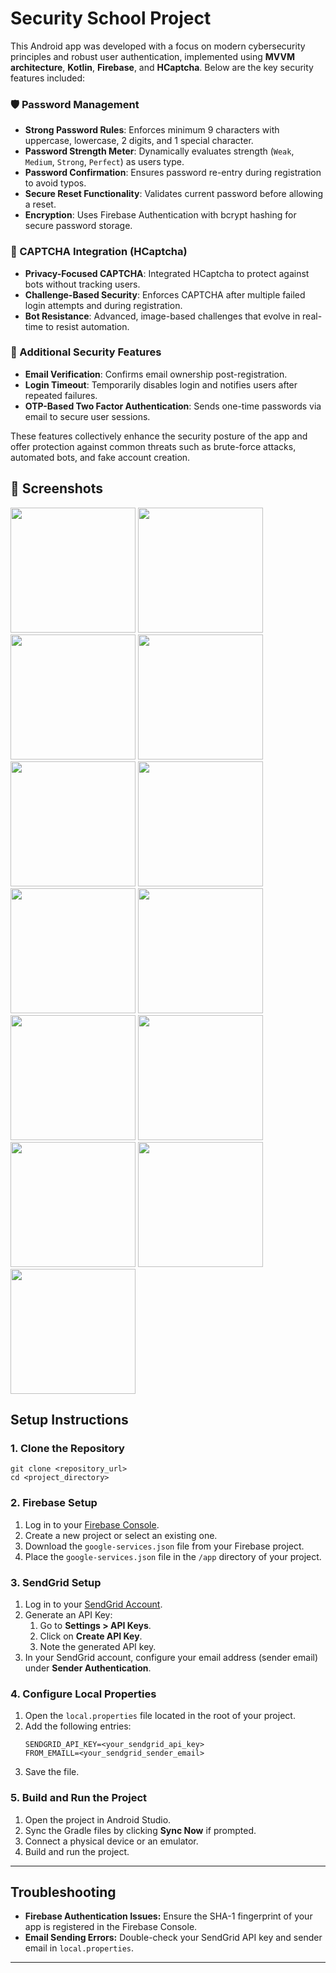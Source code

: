 # Security School Project

This Android app was developed with a focus on modern cybersecurity principles and robust user authentication, implemented using **MVVM architecture**, **Kotlin**, **Firebase**, and **HCaptcha**. Below are the key security features included:

### 🛡️ Password Management
- **Strong Password Rules**: Enforces minimum 9 characters with uppercase, lowercase, 2 digits, and 1 special character.
- **Password Strength Meter**: Dynamically evaluates strength (`Weak`, `Medium`, `Strong`, `Perfect`) as users type.
- **Password Confirmation**: Ensures password re-entry during registration to avoid typos.
- **Secure Reset Functionality**: Validates current password before allowing a reset.
- **Encryption**: Uses Firebase Authentication with bcrypt hashing for secure password storage.

### 🤖 CAPTCHA Integration (HCaptcha)
- **Privacy-Focused CAPTCHA**: Integrated HCaptcha to protect against bots without tracking users.
- **Challenge-Based Security**: Enforces CAPTCHA after multiple failed login attempts and during registration.
- **Bot Resistance**: Advanced, image-based challenges that evolve in real-time to resist automation.

### 📧 Additional Security Features
- **Email Verification**: Confirms email ownership post-registration.
- **Login Timeout**: Temporarily disables login and notifies users after repeated failures.
- **OTP-Based Two Factor Authentication**: Sends one-time passwords via email to secure user sessions.

These features collectively enhance the security posture of the app and offer protection against common threats such as brute-force attacks, automated bots, and fake account creation.

## 📸 Screenshots

<img src="https://github.com/user-attachments/assets/62305748-ed40-4788-b558-3242f1db4fd8" width="200" />
<img src="https://github.com/user-attachments/assets/caa69f38-9901-4484-98f3-117781da2f64" width="200" />
<img src="https://github.com/user-attachments/assets/ddeb0181-2378-4b2f-8bdb-23332d49daf6" width="200" />

<img src="https://github.com/user-attachments/assets/5bdf6504-e1d4-4f18-9a86-c2b5b519f05e" width="200" />
<img src="https://github.com/user-attachments/assets/03c04fec-ea5e-4df8-8084-4bc525af39a0" width="200" />
<img src="https://github.com/user-attachments/assets/ddb45100-c96f-4d70-9c8c-060dfa97efd4" width="200" />
<img src="https://github.com/user-attachments/assets/d6916db0-96e0-4615-ae25-e0ab0eb59281" width="200" />
<img src="https://github.com/user-attachments/assets/c6cb0c8a-0fa4-4269-9e71-1a7a69121431" width="200" />

<img src="https://github.com/user-attachments/assets/867159b1-21b5-4069-a25f-74470ce54e56" width="200" />

<img src="https://github.com/user-attachments/assets/d2e05ced-70b0-4f6b-9455-fab3b86bf16e" width="200" />
<img src="https://github.com/user-attachments/assets/f08ae9e2-6a3e-4243-b41c-111b8d1b8ebc" width="200" />
<img src="https://github.com/user-attachments/assets/420ca687-dba1-4ddf-bd61-e7f2346af56a" width="200" />
<img src="https://github.com/user-attachments/assets/daf97185-d40e-4975-98c1-aa1f30c7b50d" width="200" />


<h2>Setup Instructions</h2>

<h3>1. Clone the Repository</h3>
<pre><code>git clone &lt;repository_url&gt;
cd &lt;project_directory&gt;
</code></pre>

<h3>2. Firebase Setup</h3>
<ol>
    <li>Log in to your <a href="https://console.firebase.google.com/" target="_blank">Firebase Console</a>.</li>
    <li>Create a new project or select an existing one.</li>
    <li>Download the <code>google-services.json</code> file from your Firebase project.</li>
    <li>Place the <code>google-services.json</code> file in the <code>/app</code> directory of your project.</li>
</ol>

<h3>3. SendGrid Setup</h3>
<ol>
    <li>Log in to your <a href="https://sendgrid.com/" target="_blank">SendGrid Account</a>.</li>
    <li>Generate an API Key:
        <ol>
            <li>Go to <b>Settings > API Keys</b>.</li>
            <li>Click on <b>Create API Key</b>.</li>
            <li>Note the generated API key.</li>
        </ol>
    </li>
    <li>In your SendGrid account, configure your email address (sender email) under <b>Sender Authentication</b>.</li>
</ol>

<h3>4. Configure Local Properties</h3>
<ol>
    <li>Open the <code>local.properties</code> file located in the root of your project.</li>
    <li>Add the following entries:
        <pre><code>SENDGRID_API_KEY=&lt;your_sendgrid_api_key&gt;
FROM_EMAILL=&lt;your_sendgrid_sender_email&gt;
</code></pre>
    </li>
    <li>Save the file.</li>
</ol>

<h3>5. Build and Run the Project</h3>
<ol>
    <li>Open the project in Android Studio.</li>
    <li>Sync the Gradle files by clicking <b>Sync Now</b> if prompted.</li>
    <li>Connect a physical device or an emulator.</li>
    <li>Build and run the project.</li>
</ol>

<hr>

<h2>Troubleshooting</h2>
<ul>
    <li><b>Firebase Authentication Issues:</b> Ensure the SHA-1 fingerprint of your app is registered in the Firebase Console.</li>
    <li><b>Email Sending Errors:</b> Double-check your SendGrid API key and sender email in <code>local.properties</code>.</li>
</ul>

<hr>
